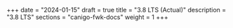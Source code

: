 +++
date        = "2024-01-15"
draft        = true
title       = "3.8 LTS (Actual)"
description = "3.8 LTS"
sections    = "canigo-fwk-docs"
weight = 1
+++